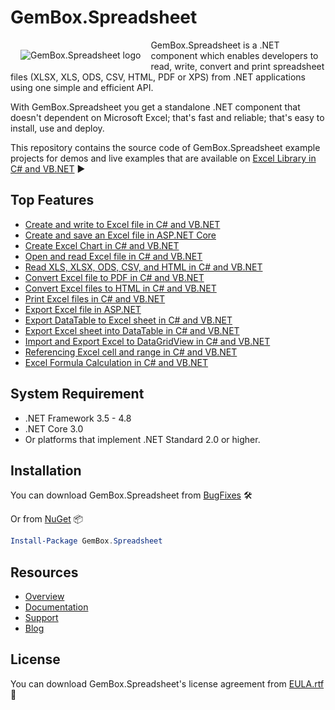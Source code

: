 # GemBox.Spreadsheet

<img src="https://www.gemboxsoftware.com/images/NugetGbs.png" alt="GemBox.Spreadsheet logo" style="float:left;margin:1rem;" />

GemBox.Spreadsheet is a .NET component which enables developers to read, write, convert and print spreadsheet files (XLSX, XLS, ODS, CSV, HTML, PDF or XPS) from .NET applications using one simple and efficient API.

With GemBox.Spreadsheet you get a standalone .NET component that doesn't dependent on Microsoft Excel; that's fast and reliable; that's easy to install, use and deploy.

This repository contains the source code of GemBox.Spreadsheet example projects for demos and live examples that are available on [Excel Library in C# and VB.NET](https://www.gemboxsoftware.com/spreadsheet/examples/c-sharp-vb-net-excel-library/601) ▶

## Top Features

* [Create and write to Excel file in C# and VB.NET](https://www.gemboxsoftware.com/spreadsheet/examples/c-sharp-create-write-to-excel-file/402)
* [Create and save an Excel file in ASP.NET Core](https://www.gemboxsoftware.com/spreadsheet/examples/asp-net-core-excel-file/5601)
* [Create Excel Chart in C# and VB.NET](https://www.gemboxsoftware.com/spreadsheet/examples/c-sharp-vb-net-create-excel-chart/301)
* [Open and read Excel file in C# and VB.NET](https://www.gemboxsoftware.com/spreadsheet/examples/c-sharp-open-read-excel-file/401)
* [Read XLS, XLSX, ODS, CSV, and HTML in C# and VB.NET](https://www.gemboxsoftware.com/spreadsheet/articles/c-sharp-read-xls-xlsx-ods-csv-html)
* [Convert Excel file to PDF in C# and VB.NET](https://www.gemboxsoftware.com/spreadsheet/examples/c-sharp-convert-excel-to-pdf/404)
* [Convert Excel files to HTML in C# and VB.NET](https://www.gemboxsoftware.com/spreadsheet/examples/c-sharp-vb-net-convert-excel-html/117)
* [Print Excel files in C# and VB.NET](https://www.gemboxsoftware.com/spreadsheet/examples/c-sharp-vb-net-print-excel/451)
* [Export Excel file in ASP.NET](https://www.gemboxsoftware.com/spreadsheet/examples/asp-net-excel-export/5101)
* [Export DataTable to Excel sheet in C# and VB.NET](https://www.gemboxsoftware.com/spreadsheet/examples/c-sharp-export-datatable-to-excel/501)
* [Export Excel sheet into DataTable in C# and VB.NET](https://www.gemboxsoftware.com/spreadsheet/examples/c-sharp-export-excel-to-datatable/502)
* [Import and Export Excel to DataGridView in C# and VB.NET](https://www.gemboxsoftware.com/spreadsheet/examples/c-sharp-vb-net-import-export-excel-datagridview/5301)
* [Referencing Excel cell and range in C# and VB.NET](https://www.gemboxsoftware.com/spreadsheet/examples/c-sharp-excel-range/204)
* [Excel Formula Calculation in C# and VB.NET](https://www.gemboxsoftware.com/spreadsheet/examples/excel-formula-calculation/901)

## System Requirement

* .NET Framework 3.5 - 4.8
* .NET Core 3.0
* Or platforms that implement .NET Standard 2.0 or higher.

## Installation

You can download GemBox.Spreadsheet from [BugFixes](https://www.gemboxsoftware.com/spreadsheet/downloads/BugFixes.htm) 🛠️

Or from [NuGet](https://www.nuget.org/packages/GemBox.Spreadsheet/) 📦

```powershell
Install-Package GemBox.Spreadsheet
```

## Resources
* [Overview](https://www.gemboxsoftware.com/spreadsheet)
* [Documentation](https://www.gemboxsoftware.com/spreadsheet/help/html/Introduction.htm)
* [Support](https://www.gemboxsoftware.com/spreadsheet/support)
* [Blog](https://www.gemboxsoftware.com/gembox-spreadsheet)

## License

You can download GemBox.Spreadsheet's license agreement from [EULA.rtf](https://www.gemboxsoftware.com/spreadsheet/EULA.rtf) 📝